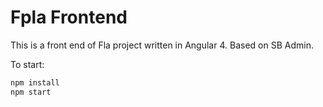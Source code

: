 # Fpla Frontend

This is a front end of Fla project written in Angular 4. Based on SB Admin.

To start:
```bash
npm install
npm start
```
